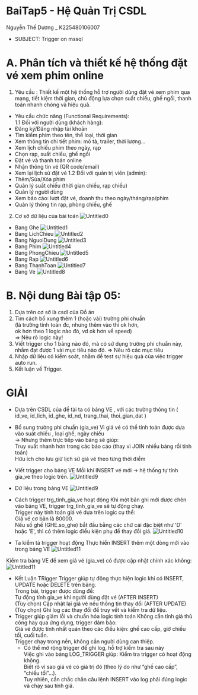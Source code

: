 # BaiTap5 - Hệ Quản Trị CSDL
Nguyễn Thế Dương _ K225480106007
- SUBJECT: Trigger on mssql
# A. Phân tích và thiết kế hệ thống đặt vé xem phim online
1. Yêu cầu : Thiết kế một hệ thống hỗ trợ người dùng đặt vé xem phim qua mạng, tiết kiệm thời gian, chủ động lựa chọn suất chiếu, ghế ngồi, thanh toán nhanh chóng và hiệu quả.   
 - Yêu cầu chức năng (Functional Requirements):  
 1.1 Đối với người dùng (khách hàng):
- Đăng ký/Đăng nhập tài khoản  
- Tìm kiếm phim theo tên, thể loại, thời gian  
- Xem thông tin chi tiết phim: mô tả, trailer, thời lượng…  
- Xem lịch chiếu phim theo ngày, rạp  
- Chọn rạp, suất chiếu, ghế ngồi   
- Đặt vé và thanh toán online  
- Nhận thông tin vé (QR code/email)  
- Xem lại lịch sử đặt vé
 1.2 Đối với quản trị viên (admin):
- Thêm/Sửa/Xóa phim   
- Quản lý suất chiếu (thời gian chiếu, rạp chiếu)   
- Quản lý người dùng   
- Xem báo cáo: lượt đặt vé, doanh thu theo ngày/tháng/rạp/phim   
- Quản lý thông tin rạp, phòng chiếu, ghế

2. Cơ sở dữ liệu của bài toán
![Untitled0](https://github.com/user-attachments/assets/bd668bf9-cdfc-4d8e-bc79-9f46593f541d)
- Bang Ghe
![Untitled1](https://github.com/user-attachments/assets/1bc1bc7c-a0f1-470c-830d-66d862039013)
- Bang LichChieu
![Untitled2](https://github.com/user-attachments/assets/f45018e1-ec4c-45af-bca0-2b85f6fc13e7)
- Bang NguoiDung
  ![Untitled3](https://github.com/user-attachments/assets/13a0dceb-42fe-4b23-b090-acaab4715af2)
- Bang Phim
  ![Untitled4](https://github.com/user-attachments/assets/4fe3ad24-7b9f-4628-b017-50ae76d8a7aa)
- Bang PhongChieu
  ![Untitled5](https://github.com/user-attachments/assets/31d8b25e-293c-49a0-a9e1-c2d4984ef4b3)
- Bang Rap
  ![Untitled6](https://github.com/user-attachments/assets/b683b766-ae40-49a1-89cf-5f1c05646df6)
- Bang ThanhToan
  ![Untitled7](https://github.com/user-attachments/assets/46e33172-ae66-4332-9017-783518125c08)
- Bang Ve
  ![Untitled8](https://github.com/user-attachments/assets/3cda87a2-7d59-43bf-8043-c63d774e3fd6)

# B. Nội dung Bài tập 05:
1. Dựa trên cơ sở là csdl của Đồ án  
2. Tìm cách bổ xung thêm 1 (hoặc vài) trường phi chuẩn  
   (là trường tính toán đc, nhưng thêm vào thì ok hơn,  
    ok hơn theo 1 logic nào đó, vd ok hơn về speed)  
   => Nêu rõ logic này!
3. Viết trigger cho 1 bảng nào đó, 
   mà có sử dụng trường phi chuẩn này,
   nhằm đạt được 1 vài mục tiêu nào đó.
   => Nêu rõ các mục tiêu 
4. Nhập dữ liệu có kiểm soát, 
   nhằm để test sự hiệu quả của việc trigger auto run.
5. Kết luận về Trigger. 

# GIẢI 
- Dựa trên CSDL của đề tài ta có bảng VE , với các trường thông tin
( id_ve, id_lich, id_ghe, id_nd, trang_thai, thoi_gian_dat )
- Bổ sung trường phi chuẩn (gia_ve)
 Vì giá vé có thể tính toán được dựa vào suát chiếu , loại ghế, ngày chiếu  
→ Nhưng thêm trực tiếp vào bảng sẽ giúp:  
Truy xuất nhanh hơn trong các báo cáo (thay vì JOIN nhiều bảng rồi tính toán)  
Hữu ích cho lưu giữ lịch sử giá vé theo từng thời điểm  
- Viết trigger cho bảng VE
  Mỗi khi INSERT vé mới → hệ thống tự tính gia_ve theo logic trên.
  ![Untitled9](https://github.com/user-attachments/assets/437fcc52-51c9-4672-87d4-d210c61c368f)
- Dữ liệu trong bảng VE
![Untitled9](https://github.com/user-attachments/assets/4a593f8e-468f-4081-9878-3f19d00193aa)

- Cách trigger trg_tinh_gia_ve hoạt động
Khi một bản ghi mới được chèn vào bảng VE, trigger trg_tinh_gia_ve sẽ tự động chạy.   
Trigger này tính toán giá vé dựa trên logic cụ thể:  
Giá vé cơ bản là 80000.  
Nếu số ghế (GHE.so_ghe) bắt đầu bằng các chữ cái đặc biệt như 'D' hoặc 'E', thì có thêm logic điều kiện phụ để thay đổi giá.
![Untitled10](https://github.com/user-attachments/assets/720f64d0-7210-4e3f-906a-9e102f1ad435)

- Ta kiểm tả trigger hoạt động
  Thực hiển INSERT thêm một dòng mới vào trong bảng VE
  ![Untitled11](https://github.com/user-attachments/assets/266e2ebf-793f-4063-80cf-cae8008ea938)

Kiểm tra bảng VE để xem giá vé (gia_ve) có được cập nhật chính xác không:
![Untitled11](https://github.com/user-attachments/assets/37264b1c-1b1b-4a6d-a7c5-8537a0af9318)

 - Kết Luận
   TRigger
   Trigger giúp tự động thực hiện logic khi có INSERT, UPDATE hoặc DELETE trên bảng.  
Trong bài, trigger được dùng để:  
Tự động tính gia_ve khi người dùng đặt vé (AFTER INSERT)  
(Tùy chọn) Cập nhật lại giá vé nếu thông tin thay đổi (AFTER UPDATE)  
(Tùy chọn) Ghi log các thay đổi để truy vết và kiểm tra dữ liệu.  
- Trigger giúp giảm lỗi và chuẩn hóa logic tính toán
  Không cần tính giá thủ công hay qua ứng dụng, trigger đảm bảo:  
Giá vé được tính nhất quán theo các điều kiện: ghế cao cấp, giờ chiếu tối, cuối tuần.  
Trigger chạy trong nền, không cần người dùng can thiệp.  
  - Có thể mở rộng trigger để ghi log, hỗ trợ kiểm tra sau này  
Việc ghi vào bảng LOG_TRIGGER giúp: 
Kiểm tra trigger có hoạt động không.  
Biết rõ vì sao giá vé có giá trị đó (theo lý do như “ghế cao cấp”, “chiếu tối”...).  
Tuy nhiên, cần chắc chắn câu lệnh INSERT vào log phải đúng logic và chạy sau tính giá.  


















